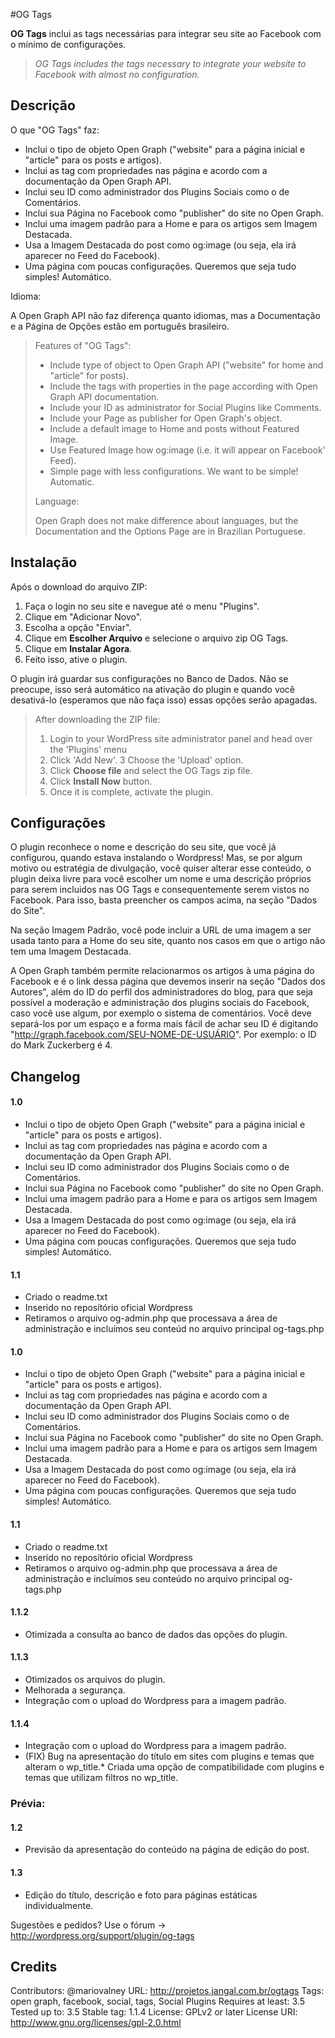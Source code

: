 #OG Tags

**OG Tags** inclui as tags necessárias para integrar seu site ao Facebook com o mínimo de configurações.

> *OG Tags includes the tags necessary to integrate your website to Facebook with almost no configuration.*

## Descrição

O que "OG Tags" faz:

* Inclui o tipo de objeto Open Graph ("website" para a página inicial e "article" para os posts e artigos).
* Inclui as tag com propriedades nas página e acordo com a documentação da Open Graph API.
* Inclui seu ID como administrador dos Plugins Sociais como o de Comentários.
* Inclui sua Página no Facebook como "publisher" do site no Open Graph.
* Inclui uma imagem padrão para a Home e para os artigos sem Imagem Destacada.
* Usa a Imagem Destacada do post como og:image (ou seja, ela irá aparecer no Feed do Facebook).
* Uma página com poucas configurações. Queremos que seja tudo simples! Automático.

Idioma:

A Open Graph API não faz diferença quanto idiomas, mas a Documentação e a Página de Opções estão em português brasileiro.


> Features of "OG Tags":
>
> * Include type of object to Open Graph API ("website" for home and "article" for posts).
> * Include the tags with properties in the page according with Open Graph API documentation.
> * Include your ID as administrator for Social Plugins like Comments.
> * Include your Page as publisher for Open Graph's object.
> * Include a default image to Home and posts without Featured Image.
> * Use Featured Image how og:image (i.e. it will appear on Facebook' Feed).
> * Simple page with less configurations. We want to be simple! Automatic.
> 
> Language:
> 
> Open Graph does not make difference about languages, but the Documentation and the Options Page are in Brazilian Portuguese.


## Instalação

Após o download do arquivo ZIP:
 1. Faça o login no seu site e navegue até o menu "Plugins".
 2. Clique em "Adicionar Novo".
 3. Escolha a opção "Enviar".
 4. Clique em **Escolher Arquivo** e selecione o arquivo zip OG Tags.
 5. Clique em **Instalar Agora**.
 6. Feito isso, ative o plugin.

O plugin irá guardar sus configurações no Banco de Dados. 
Não se preocupe, isso será automático na ativação do plugin e quando você desativá-lo (esperamos que não faça isso) essas opções serão apagadas.

> After downloading the ZIP file: 
>  1.  Login to your WordPress site administrator panel and head over the 'Plugins' menu  
>  2.  Click 'Add New'.
>  3  Choose the 'Upload' option.
>  4. Click **Choose file** and select the OG Tags zip file.  
>  5.  Click **Install Now** button.  
>  6.  Once it is complete, activate the plugin.

## Configurações

O plugin reconhece o nome e descrição do seu site, que você já configurou, quando estava instalando o Wordpress! Mas, se por algum motivo ou estratégia de divulgação, você quiser alterar esse conteúdo, o plugin deixa livre para você escolher um nome e uma descrição próprios para serem incluidos nas OG Tags e consequentemente serem vistos no Facebook. 
Para isso, basta preencher os campos acima, na seção "Dados do Site".

Na seção Imagem Padrão, você pode incluir a URL de uma imagem a ser usada tanto para a Home do seu site, quanto nos casos em que o artigo não tem uma Imagem Destacada.

A Open Graph também permite relacionarmos os artigos à uma página do Facebook e é o link dessa página que devemos inserir na seção "Dados dos Autores", além do ID do perfil dos administradores do blog, para que seja possível a moderação e administração dos plugins sociais do Facebook, caso você use algum, por exemplo o sistema de comentários. 
Você deve separá-los por um espaço e a forma mais fácil de achar seu ID é digitando "http://graph.facebook.com/SEU-NOME-DE-USUÁRIO". Por exemplo: o ID do Mark Zuckerberg é 4.

## Changelog

#### 1.0

* Inclui o tipo de objeto Open Graph ("website" para a página inicial e "article" para os posts e artigos).
* Inclui as tag com propriedades nas página e acordo com a documentação da Open Graph API.
* Inclui seu ID como administrador dos Plugins Sociais como o de Comentários.
* Inclui sua Página no Facebook como "publisher" do site no Open Graph.
* Inclui uma imagem padrão para a Home e para os artigos sem Imagem Destacada.
* Usa a Imagem Destacada do post como og:image (ou seja, ela irá aparecer no Feed do Facebook).
* Uma página com poucas configurações. Queremos que seja tudo simples! Automático.

#### 1.1

* Criado o readme.txt
* Inserido no reposítório oficial Wordpress
* Retiramos o arquivo og-admin.php que processava a área de administração e incluímos seu conteúd no arquivo principal og-tags.php

#### 1.0

* Inclui o tipo de objeto Open Graph ("website" para a página inicial e "article" para os posts e artigos).
* Inclui as tag com propriedades nas página e acordo com a documentação da Open Graph API.
* Inclui seu ID como administrador dos Plugins Sociais como o de Comentários.
* Inclui sua Página no Facebook como "publisher" do site no Open Graph.
* Inclui uma imagem padrão para a Home e para os artigos sem Imagem Destacada.
* Usa a Imagem Destacada do post como og:image (ou seja, ela irá aparecer no Feed do Facebook).
* Uma página com poucas configurações. Queremos que seja tudo simples! Automático.

#### 1.1

* Criado o readme.txt
* Inserido no reposítório oficial Wordpress
* Retiramos o arquivo og-admin.php que processava a área de administração e incluímos seu conteúdo no arquivo principal og-tags.php

#### 1.1.2

* Otimizada a consulta ao banco de dados das opções do plugin.

#### 1.1.3

* Otimizados os arquivos do plugin.
* Melhorada a segurança.
* Integração com o upload do Wordpress para a imagem padrão.

#### 1.1.4

* Integração com o upload do Wordpress para a imagem padrão.
* (FIX) Bug na apresentação do título em sites com plugins e temas que alteram o wp_title.* Criada uma opção de compatibilidade com plugins e temas que utilizam filtros no wp_title.

### Prévia:

#### 1.2

* Previsão da apresentação do conteúdo na página de edição do post.

#### 1.3

* Edição do título, descrição e foto para páginas estáticas individualmente.

Sugestões e pedidos? Use o fórum -> http://wordpress.org/support/plugin/og-tags

## Credits

Contributors: @mariovalney
URL: http://projetos.jangal.com.br/ogtags
Tags: open graph, facebook, social, tags, Social Plugins
Requires at least: 3.5
Tested up to: 3.5
Stable tag: 1.1.4
License: GPLv2 or later
License URI: http://www.gnu.org/licenses/gpl-2.0.html

